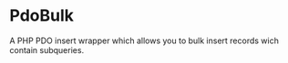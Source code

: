 # PdoBulk
A PHP PDO insert wrapper which allows you to bulk insert records wich contain subqueries.
